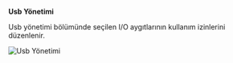 **Usb Yönetimi**

Usb yönetimi bölümünde seçilen I/O aygıtlarının kullanım izinlerini düzenlenir. 

![Usb Yönetimi](../images/güvenlik/usb_yonetimi.png)
<link href=/lider2.0/assets/style.css rel=stylesheet></link>
